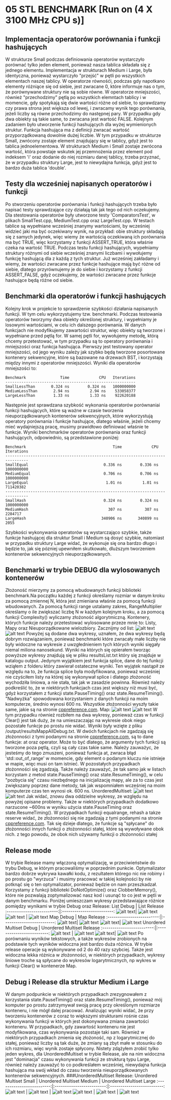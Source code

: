 # 05 STL BENCHMARK [Run on (4 X 3100 MHz CPU s)]
## Implementacja operatorów porównania i funkcji hashujących
W strukturze Small podczas definiowania operatorów wystarczyło porównać tylko jeden element, ponieważ
nasza tablica składała się z jednego elementu.
Implementacja w strukturach Medium i Large, była identyczna, ponieważ wystarczyło "przejść" w pętli po wszystkich
elementach naszej tablicy. W operatorze równośći, podczas gdy napotkano elementy różniące się od siebie, jest zwracane 0,
które informuje nas o tym, że porównywane struktury nie są sobie równe. W operatorze mniejszości, również "przechodzimy"
pętlą po wszystkich elemntach tablicy i w momencie, gdy spotykają się dwie wartości różne od siebie, to sprawdzamy czy prawa strona jest większa od lewej,
i zwracamy wynik tego porównania, jeżeli liczby są równe przechodzimy do następnej pary. W przypadku gdy dwa obiekty są takie same, to zwracana jest wartość FALSE.
Kolejnym zadaniem było utworzenie funkcji hashujących dla wyżej wymienionych struktur. Funkcja hashująca ma z definicji zwracać
wartość przyporządkowaną dowolnie dużej liczbie. W tym przypadku w strukturze Small, zwrócony zostaje element znajdujący się w tablicy,
gdyż jest to tablica jednoelementowa. W strukturach Medium i Small zostaje zwrócona wartość, która powstaje wskutek jej przemnożenia przez
element pod indeksem 'i' oraz dodanie do niej rozmiaru danej tablicy, trzeba przyznać, że w przypadku struktury Large, jest to niewydajna funkcja,
gdyż jest to bardzo duża tablica 'double'.
## Testy dla wcześniej napisanych operatorów i funkcji
Po stworzeniu operatorów porównania i funkcji hashujących trzeba było napisać testy sprawdzające czy działają tak jak tego
od nich oczekujemy.
Dla stestowania operatorów były utworzone testy 'ComparatorsTest', w plikach SmallTest.cpp, MediumTest.cpp oraz LargeTest.cpp.
W testach tablice są wypełniane wcześniej znanymy wartościami, by wcześniej widzieć jaki ma być oczekiwany wynik, na przykład:
obie struktury składają się z samych jedynek, więc wiemy że wartością oczekiwaną ich porównania ma być TRUE, więc korzystamy z funkcji
ASSERT_TRUE, która właśnie czeka na wartość TRUE.
Podczas testu funkcji hashujących, wypełniamy struktury różnymi od siebie wcześniej znanymi liczbami i wywołujemy funkcję hashującą dla z każdą
z tych struktur. Już wcześniej zakładamy i wiemy, że wartości zwracane przez funkcje hashujące mają być różne od siebie, dlatego przyrównujemy je 
do siebie i korzystamy z funkcji ASSERT_FALSE, gdyż oczekujemy, że wartości zwracane przez funkcje hashujące będą różne od siebie.
## Benchmarki dla operatorów i funkcji hashujących 
Kolejny krok w projekcie to sprawdzenie szybkości działania napisanych funkcji. W tym celu wykorzystujemy tzw. benchmarki. Podczas testowania operatorów
tworzymy dwa obiekty określonej struktury, i wypełniamy je losowymi wartościami, w celu ich dalszego porównania. W danych funkcjach nie modyfikujemy
zawartości struktur, więc obiekty są tworzone i wypełniane przed pętlą for. W samej pętli for, wywołujemy metodę, którą chcemy przetestować,
w tym przypadku są to operatory porównania i mniejszości oraz funkcja hashująca.
Pierwszy jest testowany operator mniejszości, od jego wyniku zależy jak szybko będą tworzone posortowane kontenery sekwencyjne, które są bazowane
na drzewach BST, i korzystają między innymi z operatorów mniejszości.
Wyniki dla operatorów mniejszości to:
```
Benchmark               Time             CPU   Iterations
---------------------------------------------------------
SmallLessThan       0.324 ns        0.324 ns   1000000000
MediumLessThan       2.94 ns         2.94 ns    533058377
LargeLessThan        1.33 ns         1.33 ns    922620188
```
Następnie jest sprawdzana szybkość wykonania operatorów porównaniai funkcji hashujących, które są ważne w czasie tworzenia nieuporządkowanych
kontenerów sekwencyjnych, które wykorzystują operatory porównania i funkcje hashujące, dlatego właśnie, jeżeli chcemy mieć wydajniejszą pracę,
musimy prawidłowo definiować właśnie te funkcje. Wyniki benchmarków operatorów porównania oraz funkcji hashujących, odpowiednio, są przedstawione
poniżej:
```
Benchmark                                      Time             CPU   Iterations
--------------------------------------------------------------------------------
SmallEqual                                 0.336 ns        0.336 ns   1000000000
MediumEqual                                0.706 ns        0.706 ns   1000000000
LargeEqual                                  1.01 ns         1.01 ns    711420382
--------------------------------------------------------------------------------
SmallHash                                  0.324 ns        0.324 ns   1000000000
MediumHash                                   307 ns          307 ns      2284717
LargeHash                                 340906 ns       340899 ns         2055
```
Szybkości wykonywania operatorów są wystarczająco szybkie, także funkcje hashującej dla struktur Small i Medium są dosyć szybkie,
natomiast w przypadku struktury Large widać, że wykonuje się ona bardzo długo i będzie to, jak się pózniej upewniłem skutkowało, dluższym
tworzeniem kontenerów sekwencyjnych nieuporządkowanych.
## Benchmarki w trybie DEBUG dla wylosowanych kontenerów
Złożoność mierzymy za pomocą wbudowanych funkcji biblioteki benchmark.Na początku każdej z funkcji określamy rozmiar w danym kroku
 za pomocą zmiennej N, która jest zmieniana  właśnie za pomocą funkcji wbudowanych.
Za pomocą funkcji range ustalamy zakres, RangeMultiplier określamy o ile
zwiększać liczbę N w każdym kolejnym kroku, a za pomocą funkcji Complexity() wyliczamy złożoność algorytmiczną.
Kontenery, których funkcje należy przetestować wylosowane przeze mnie to:
Listy, Mapy oraz Nieuporządkowane wielozbiory.
Zacznijmy od list:
![alt text](output/ListPlotSmall.png)
![alt text](output/ListPlotBig.png)
Powyżej są dodane dwa wykresy, uznałem, że dwa wykresy będą dobrym rozwiązaniem, ponieważ benchmarki które zwracały małe liczby
nie były widoczne na wykresie z uwzgłednieniem tych których wyniki sięgały niemal miliona nanosekund.
Wyniki na których się opierałem tworząc powyższe wykresy znajdują się w pliku resultsList.txt który się znajduje w katalogu output.
Jedynym wyjątkiem jest funkcja splice, dane do tej funkcji wziąłem z folderu który zawierał ostateczne wyniki.
Ten wyjątek nastąpił ze względu na to, że funkcja splice była modyfikowana, ponieważ wcześniej nie czyściłem listy na której się wykonywał
splice i dlatego złożoność wychodziła liniowa, a nie stała, tak jak w zasadzie powinna.
Również należy podkreślić to, że w niektórych funkcjach czas jest większy niż musi być, gdyż korzystałem z funkcji state.PauseTiming() oraz
state.ResumeTiming(). "Nadwyżka" spowodowana korzystaniem z danych funkcji na moim komputerze, średnio wynosi 600 ns.
Wszystkie złożonności wyszły takie same, jakie są na stronie [cppreference.com](http://en.cppreference.com/w/cpp/container).
Map:
![alt text](output/MapPlotSmallClear.png)
![alt text](output/MapPlotSmallD.png)
W tym przypadku również rozbiłem na dwa wykresy, ponieważ czas w funkcji Clear() jest tak duży, że na umieszaczając na wykresie obok niego
pozostałe funkcje po prostu nie widać. Wyniki były wzięte z pliku /output/resultsMappAllDebug.txt.
W dwóch funkcjach nie zgadzają się złożonności z tymi podanymi na stronie [cppreference.com](http://en.cppreference.com/w/cpp/container),  są to dane funkcje: at oraz operator.
Może to być dlatego, że argumenty tych funkcji są tworzone poza pętlą, czyli są cały czas takie same. Należy zauważyc, że jesteśmy do tego zmuszeni, ponieważ funkcja at, zwraca
błąd 'std::out_of_range' w momencie, gdy element o podanym kluczu nie istnieje w mapie, więc musi on tam istnieć. W pozostałych przypadkach złożonności się zgadzają.
Także należy zauważyć, że tak samo jak w listach korzystam z metod state.PauseTiming() oraz state.ResumeTiming(), w celu "pozbycia się" czasu niezbędnego na inicjalizację mapy, ale
za to czas jest zwiększany poprzez dane metody, tak jak wspomniałem wcześniej na moim komputerze czas ten wynosi ok. 600 ns.
UnorderedMultiset:
![alt text](output/UnPlotClear.png)
![alt text](output/UnPlotD.png)
Jak widać, znowu dwa oddzielne wykresy, ze względu na powyżej opisane problemy. Także w niektórych przypadkach dodatkowo narzucone ~600ns w wyniku użycia state.PauseTiming oraz state.ResumeTiming().
W przypadkach funkcji equalrange, rehash a takze reserve widać, że złożonności się nie zgadzają z tymi podanymi na stronie [cppreference.com](http://en.cppreference.com/w/cpp/container). Tak się dzieje
dlatego, że funkcje są "spłycane" do złożonności innych funkcji o złożonności stałej, które są wywoływane obok nich.
z tego powodu, że obok nich używamy funkcji o złożonności stałej
## Release mode
W trybie Release mamy włączoną optymalizację, w przeciwieństwie do trybu Debug, w którym pracowaliśmy w poprzednim punkcie.
Optymalizator bardzo dobrze wykrywa kawałki kodu, z rezultatem którego nic nie robimy i po prostu go "wyrzuca" i musimy pracować w takiej kolejności by nie potknąć się o ten optymalizator, ponieważ
będzie on nam przeszkadzał.
Korzystamy z funkcji biblioteki DoNotOptimize() oraz ClobberMemory(), które nie pozwalają zoptymalizować nasz kod i usunąć to co jest w pętli w danym benchmarku.
Poniżej umieszczam wykresy przedstawiające różnice pomiędzy wynikami w trybie Debug oraz Release: 
List Debug          |  List Release
:-------------------------:|:-------------------------:
![alt text](output/ListPlotSmall.png)|  ![alt text](output/ListPlotBigR.png)
![alt text](output/ListPlotBig.png) | ![alt text](output/ListPlotSmallR.png) 
Map Debug          |  Map Release
:-------------------------:|:-------------------------:
![alt text](output/MapPlotSmallClear.png)|  ![alt text](output/MapPlotSmallClearR.png)
![alt text](output/MapPlotSmallD.png)| ![alt text](output/MapPlotSmallR.png)
Unordered Multiset Debug          |  Unordered Multiset Release
:-------------------------:|:-------------------------:
![alt text](output/UnPlotClear.png) |  ![alt text](output/UnPlotClearR.png)
![alt text](output/UnPlotD.png)| ![alt text](output/UnPlotR.png)
Po porównaniu wyników tekstowych, a także wykresów zrobionych na podstawie tych wyników widoczna jest bardzo duża różnica. W trybie release operacje są wykonywane od 2 do 40 razy szybciej.
Także jest widoczna lekka różnica w złożonności, w niektórych przypadkach, wykresy liniowe troche są spłycane do wykresów logarytmicznych, np wykres w funkcji Clear() w kontenerze Map.
## Debug i Release dla struktur Medium i Large
W danym podpunkcie w niektórych przypadkach zrezygnowałem z korzystania state.PauseTiming() oraz state.ResumeTiming(), ponieważ mój komputer po prostu zatrzymywał swoją pracę przy określonym rozmiarze
konteneru, i nie mógł dalej pracować.
Analizując wyniki widać, że przy tworzeniu kontenerów z coraz to większymi strukturami rośnie czas wykonywania funkcji w których jest dokonywana zmiana zawartości konteneru. W przypadkach, gdy
zawartość konteneru nie jest modyfikowana, czas wykonywania pozostaje taki sam. Również w niektórych przypadkach zmienia się złożoność, np z logarytmicznej do stałej, ponieważ liczby są tak duże, 
że zmiany są zbyt małe w stosunku do ich rozmiaru, więc wynik zostaje spłycony.
Nistety zdążyłem zrobić tylko jeden wykres, dla UnorderedMultiset w trybie Release, ale na nim widoczna jest "dominacja" czasu wykonywania funkcji ze strukturą typu Large, również należy zauważyć
to co podkreślałem wcześniej, niewydajna funkcja hashująca ma swój wkład do czasu tworzenia nieuporządkowanych kontenerów sekwencyjnych.
###UnorderedMultiset Release:
Unordered Multiset Small        |  Unordered Multiset Medium | Unordered Multiset Large
:-------------------------:|:-------------------------:|:--------------------------:
![alt text](output/UnPlotClearR.png) |   ![alt text](output/UnPlotMediumClear.png) | ![alt text](output/UnPlotLargeClear.png)
![alt text](output/UnPlotR.png) | ![alt text](output/UnPlotMedium.png) | ![alt text](output/UnPlotLarge.png)
